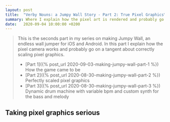 ```yaml
---
layout: post
title:  "Verby Nouns: a Jumpy Wall Story - Part 2: True Pixel Graphics™"
summary: Where I explain how the pixel art is rendered and probably go on a tangent about correctly scaling pixel graphics.
date:   2020-09-04 10:00:00 +0200
---
```


>This is the seconds part in my series on making Jumpy Wall, an endless wall jumper for iOS and Android. In this part I explain how the pixel camera works and probably go on a tangent about correctly scaling pixel graphics.<br />
>
>- [Part 1]({% post_url 2020-09-03-making-jumpy-wall-part-1 %}) How the game came to be
>- [Part 2]({% post_url 2020-08-30-making-jumpy-wall-part-2 %}) Perfectly scaled pixel graphics
>- [Part 3]({% post_url 2020-08-30-making-jumpy-wall-part-3 %}) Dynamic drum machine with variable bpm and custom synth for the bass and melody

## Taking pixel graphics serious
